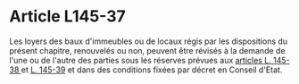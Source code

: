 # Article L145-37

<p>Les loyers des baux d'immeubles ou de locaux régis par les dispositions du présent chapitre, renouvelés ou non, peuvent être révisés à la demande de l'une ou de l'autre des parties sous les réserves prévues aux <a href='/affichCodeArticle.do?cidTexte=LEGITEXT000005634379&idArticle=LEGIARTI000006222054&dateTexte=&categorieLien=cid' title='Code de commerce - art. L145-38 (V)'>articles L. 145-38 </a>et <a href='/affichCodeArticle.do?cidTexte=LEGITEXT000005634379&idArticle=LEGIARTI000006222073&dateTexte=&categorieLien=cid' title='Code de commerce - art. L145-39 (V)'>L. 145-39</a> et dans des conditions fixées par décret en Conseil d'Etat.</p>